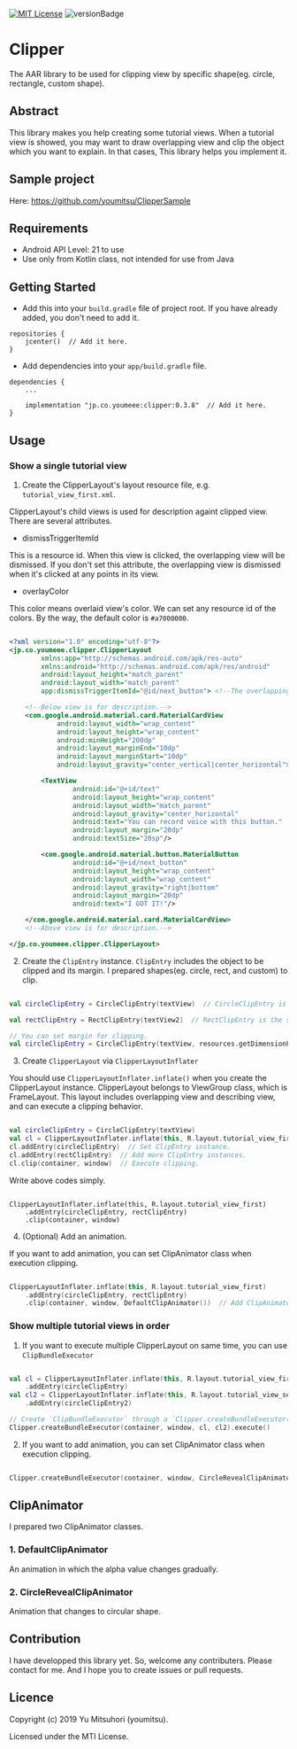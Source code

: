 [![MIT License](http://img.shields.io/badge/license-MIT-blue.svg?style=flat)](LICENSE)
![versionBadge](https://img.shields.io/badge/version-0.3.8-green.svg)

# Clipper


The AAR library to be used for clipping view by specific shape(eg. circle, rectangle, custom shape).


## Abstract


This library makes you help creating some tutorial views.
When a tutorial view is showed, you may want to draw overlapping view and clip the object which you want to explain.
In that cases, This library helps you implement it.

## Sample project

Here: 
https://github.com/youmitsu/ClipperSample

## Requirements


- Android API Level: 21 to use
- Use only from Kotlin class, not intended for use from Java


## Getting Started


- Add this into your `build.gradle` file of project root. If you have already added, you don't need to add it.


```
repositories {
    jcenter()  // Add it here.
}
```


- Add dependencies into your `app/build.gradle` file.

```
dependencies {
    ...
    
    implementation "jp.co.youmeee:clipper:0.3.8"  // Add it here.
}
```


## Usage

### Show a single tutorial view

1. Create the ClipperLayout's layout resource file, e.g. `tutorial_view_first.xml`.

ClipperLayout's child views is used for description againt clipped view.
There are several attributes.

- dismissTriggerItemId

This is a resource id.
When this view is clicked, the overlapping view will be dismissed.
If you don't set this attribute, the overlapping view is dismissed when it's clicked at any points in its view.

- overlayColor

This color means overlaid view's color.
We can set any resource id of the colors.
By the way, the default color is `#a7000000`.

```tutorial_view_first.xml

<?xml version="1.0" encoding="utf-8"?>
<jp.co.youmeee.clipper.ClipperLayout
        xmlns:app="http://schemas.android.com/apk/res-auto"
        xmlns:android="http://schemas.android.com/apk/res/android"
        android:layout_height="match_parent"
        android:layout_width="match_parent"
        app:dismissTriggerItemId="@id/next_button"> <!--The overlapping view will be dismissed when the id of next_button is clicked.-->

    <!--Below view is for description.-->
    <com.google.android.material.card.MaterialCardView
            android:layout_width="wrap_content"
            android:layout_height="wrap_content"
            android:minHeight="200dp"
            android:layout_marginEnd="10dp"
            android:layout_marginStart="10dp"
            android:layout_gravity="center_vertical|center_horizontal">

        <TextView
                android:id="@+id/text"
                android:layout_height="wrap_content"
                android:layout_width="match_parent"
                android:layout_gravity="center_horizontal"
                android:text="You can record voice with this button."
                android:layout_margin="20dp"
                android:textSize="20sp"/>

        <com.google.android.material.button.MaterialButton
                android:id="@+id/next_button"
                android:layout_height="wrap_content"
                android:layout_width="wrap_content"
                android:layout_gravity="right|bottom"
                android:layout_margin="20dp"
                android:text="I GOT IT!"/>

    </com.google.android.material.card.MaterialCardView>
    <!--Above view is for description.-->

</jp.co.youmeee.clipper.ClipperLayout>

```


2. Create the `ClipEntry` instance. `ClipEntry` includes the object to be clipped and its margin. I prepared shapes(eg. circle, rect, and custom) to clip.

```kotlin

val circleClipEntry = CircleClipEntry(textView)  // CircleClipEntry is the subclass of ClipEntry for clipping with a circle shape.

val rectClipEntry = RectClipEntry(textView2)  // RectClipEntry is the subclass of ClipEntry for clipping with a rectangle shape.

// You can set margin for clipping.
val circleClipEntry = CircleClipEntry(textView, resources.getDimensionPixelSize(R.dimen.fab_margin))  // Set the margin value into second args of ClipEntry constructor.

```

3. Create `ClipperLayout` via `ClipperLayoutInflater`

You should use `ClipperLayoutInflater.inflate()` when you create the ClipperLayout instance.
ClipperLayout belongs to ViewGroup class, which is FrameLayout. 
This layout includes overlapping view and describing view, and can execute a clipping behavior.


```kotlin

val circleClipEntry = CircleClipEntry(textView)
val cl = ClipperLayoutInflater.inflate(this, R.layout.tutorial_view_first)  // Create the ClipperLayout.
cl.addEntry(circleClipEntry)  // Set ClipEntry instance.
cl.addEntry(rectClipEntry)  // Add more ClipEntry instances.
cl.clip(container, window)  // Execute clipping.
```

Write above codes simply.

```

ClipperLayoutInflater.inflate(this, R.layout.tutorial_view_first)
    .addEntry(circleClipEntry, rectClipEntry)
    .clip(container, window)

```


4. (Optional) Add an animation.

If you want to add animation, you can set ClipAnimator class when execution clipping.

```kotlin

ClipperLayoutInflater.inflate(this, R.layout.tutorial_view_first)
    .addEntry(circleClipEntry, rectClipEntry)
    .clip(container, window, DefaultClipAnimator())  // Add ClipAnimator instance to the 3rd arg.

```

### Show multiple tutorial views in order


1. If you want to execute multiple ClipperLayout on same time, you can use `ClipBundleExecutor`


```kotlin

val cl = ClipperLayoutInflater.inflate(this, R.layout.tutorial_view_first)
    .addEntry(circleClipEntry)
val cl2 = ClipperLayoutInflater.inflate(this, R.layout.tutorial_view_second)
    .addEntry(circleClipEntry2)

// Create `ClipBundleExecutor` through a `Clipper.createBundleExecutor()` method. To execute clipping, call `execute()` method. 
Clipper.createBundleExecutor(container, window, cl, cl2).execute()  

```

2. If you want to add animation, you can set ClipAnimator class when execution clipping.


```kotlin

Clipper.createBundleExecutor(container, window, CircleRevealClipAnimator(), cl, cl2).execute() 

```


## ClipAnimator

I prepared two ClipAnimator classes.

### 1. DefaultClipAnimator

An animation in which the alpha value changes gradually.


### 2. CircleRevealClipAnimator

Animation that changes to circular shape.

## Contribution

I have developped this library yet.
So, welcome any contributers.
Please contact for me. 
And I hope you to create issues or pull requests.

## Licence

Copyright (c) 2019 Yu Mitsuhori (youmitsu).

Licensed under the MTI License.
